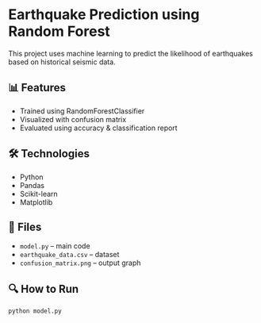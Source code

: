 
# Earthquake Prediction using Random Forest

This project uses machine learning to predict the likelihood of earthquakes based on historical seismic data.

## 📊 Features
- Trained using RandomForestClassifier
- Visualized with confusion matrix
- Evaluated using accuracy & classification report

## 🛠 Technologies
- Python
- Pandas
- Scikit-learn
- Matplotlib

## 📁 Files
- `model.py` – main code
- `earthquake_data.csv` – dataset
- `confusion_matrix.png` – output graph

## 🔍 How to Run
```bash
python model.py
